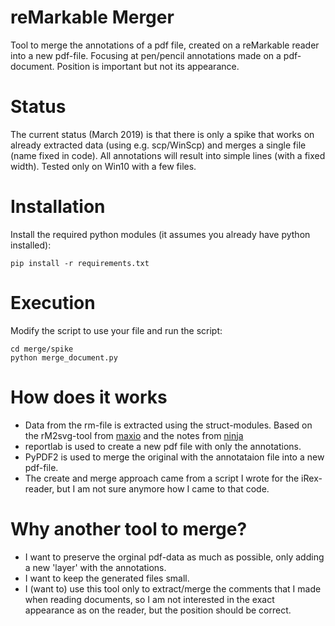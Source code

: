 # reMarkable Merger
Tool to merge the annotations of a pdf file, created on a reMarkable reader into a
new pdf-file. Focusing at pen/pencil annotations made on a pdf-document. Position
is important but not its appearance.

# Status
The current status (March 2019) is that there is only a spike that works on already
extracted data (using e.g. scp/WinScp) and merges a single file (name fixed in code).
All annotations will result into simple lines (with a fixed width). Tested only on
Win10 with a few files.

# Installation
Install the required python modules (it assumes you already have python installed):

    pip install -r requirements.txt

# Execution
Modify the script to use your file and run the script:

    cd merge/spike
    python merge_document.py

# How does it works
- Data from the rm-file is extracted using the struct-modules. Based on the rM2svg-tool
from [maxio] and the notes from [ninja]
- reportlab is used to create a new pdf file with only the annotations.
- PyPDF2 is used to merge the original with the annotataion file into a new pdf-file.
- The create and merge approach came from a script I wrote for the iRex-reader, but
I am not sure anymore how I came to that code.

# Why another tool to merge?
- I want to preserve the orginal pdf-data as much as possible, only adding a new 'layer'
with the annotations.
- I want to keep the generated files small.
- I (want to) use this tool only to extract/merge the comments that I made when reading
documents, so I am not interested in the exact appearance as on the reader, but the
position should be correct.

[maxio]:https://github.com/reHackable/maxio/blob/master/tools/rM2svg
[ninja]:https://plasma.ninja/blog/devices/remarkable/binary/format/2017/12/26/reMarkable-lines-file-format.html